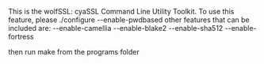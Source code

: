 This is the wolfSSL: cyaSSL Command Line Utility Toolkit.
To use this feature, please ./configure --enable-pwdbased 
    other features that can be included are:
        --enable-camellia
        --enable-blake2
        --enable-sha512
        --enable-fortress

then run make from the programs folder
